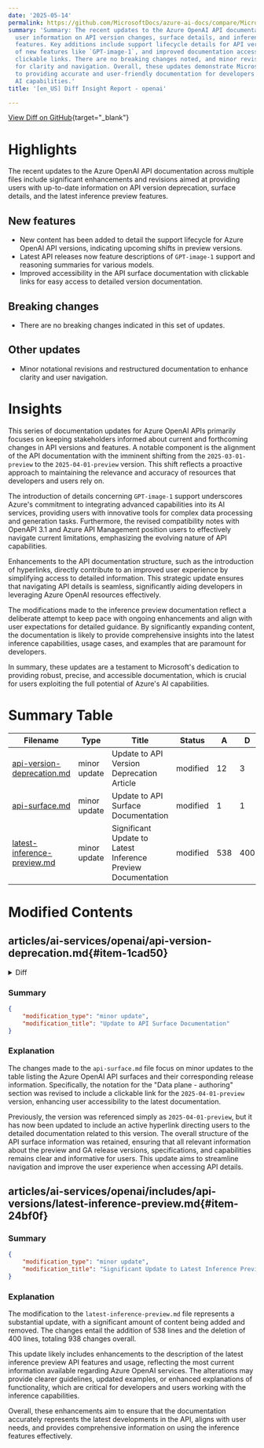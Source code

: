 ```yaml
---
date: '2025-05-14'
permalink: https://github.com/MicrosoftDocs/azure-ai-docs/compare/MicrosoftDocs:6d3cef9...MicrosoftDocs:2a41314
summary: 'Summary: The recent updates to the Azure OpenAI API documentation enhance
  user information on API version changes, surface details, and inference preview
  features. Key additions include support lifecycle details for API versions, descriptions
  of new features like `GPT-image-1`, and improved documentation accessibility through
  clickable links. There are no breaking changes noted, and minor revisions were made
  for clarity and navigation. Overall, these updates demonstrate Microsoft’s commitment
  to providing accurate and user-friendly documentation for developers utilizing Azure''s
  AI capabilities.'
title: '[en_US] Diff Insight Report - openai'

---
```


[View Diff on GitHub](https://github.com/MicrosoftDocs/azure-ai-docs/compare/MicrosoftDocs:6d3cef9...MicrosoftDocs:2a41314){target="_blank"}

# Highlights
The recent updates to the Azure OpenAI API documentation across multiple files include significant enhancements and revisions aimed at providing users with up-to-date information on API version deprecation, surface details, and the latest inference preview features.

## New features
- New content has been added to detail the support lifecycle for Azure OpenAI API versions, indicating upcoming shifts in preview versions.
- Latest API releases now feature descriptions of `GPT-image-1` support and reasoning summaries for various models.
- Improved accessibility in the API surface documentation with clickable links for easy access to detailed version documentation.

## Breaking changes
- There are no breaking changes indicated in this set of updates.

## Other updates
- Minor notational revisions and restructured documentation to enhance clarity and user navigation.

# Insights
This series of documentation updates for Azure OpenAI APIs primarily focuses on keeping stakeholders informed about current and forthcoming changes in API versions and features. A notable component is the alignment of the API documentation with the imminent shifting from the `2025-03-01-preview` to the `2025-04-01-preview` version. This shift reflects a proactive approach to maintaining the relevance and accuracy of resources that developers and users rely on.

The introduction of details concerning `GPT-image-1` support underscores Azure's commitment to integrating advanced capabilities into its AI services, providing users with innovative tools for complex data processing and generation tasks. Furthermore, the revised compatibility notes with OpenAPI 3.1 and Azure API Management position users to effectively navigate current limitations, emphasizing the evolving nature of API capabilities.

Enhancements to the API documentation structure, such as the introduction of hyperlinks, directly contribute to an improved user experience by simplifying access to detailed information. This strategic update ensures that navigating API details is seamless, significantly aiding developers in leveraging Azure OpenAI resources effectively.

The modifications made to the inference preview documentation reflect a deliberate attempt to keep pace with ongoing enhancements and align with user expectations for detailed guidance. By significantly expanding content, the documentation is likely to provide comprehensive insights into the latest inference capabilities, usage cases, and examples that are paramount for developers.

In summary, these updates are a testament to Microsoft's dedication to providing robust, precise, and accessible documentation, which is crucial for users exploiting the full potential of Azure's AI capabilities.

# Summary Table
|  Filename  | Type |    Title    | Status | A  | D  | M  |
|------------|------|-------------|--------|----|----|----|
| [api-version-deprecation.md](#item-1cad50) | minor update | Update to API Version Deprecation Article | modified | 12 | 3 | 15 | 
| [api-surface.md](#item-a25fa2) | minor update | Update to API Surface Documentation | modified | 1 | 1 | 2 | 
| [latest-inference-preview.md](#item-24bf0f) | minor update | Significant Update to Latest Inference Preview Documentation | modified | 538 | 400 | 938 | 


# Modified Contents
## articles/ai-services/openai/api-version-deprecation.md{#item-1cad50}

<details>
<summary>Diff</summary>
````diff
@@ -18,17 +18,20 @@ This article is to help you understand the support lifecycle for the Azure OpenA
 
 
 > [!NOTE]
-> New API response objects may be added to the API response without version changes. We recommend you only parse the response objects you require. 
+> New API response objects may be added to the API response without version changes. We recommend you only parse the response objects you require.
+>
+> The latest Azure OpenAI spec uses OpenAPI 3.1. It is a known issue that this is currently not fully supported by [Azure API Management](/azure/api-management/api-management-key-concepts)
 
 ## Latest preview API releases
 
 Azure OpenAI API latest release:
 
-- Inference: [2025-03-01-preview](reference-preview.md)
-- Authoring: [2025-03-01-preview](https://github.com/Azure/azure-rest-api-specs/blob/main/specification/cognitiveservices/data-plane/AzureOpenAI/authoring/preview/)
+- Inference: [2025-04-01-preview](reference-preview.md)
+- Authoring: [2025-04-01-preview](authoring-reference-preview.md)
 
 This version contains support for the latest Azure OpenAI features including:
 
+- `GPT-image-1`, the evaluations API, reasoning summary with `o3` and `o4-mini` . [**Added in 2025-04-01-preview**]
 - [Responses API & support for `computer-use-preview` model](./how-to/responses.md) [**Added in 2025-03-01-preview**]
 - [Stored Completions (distillation) API](./how-to/stored-completions.md#stored-completions-api) [**Added in 2025-02-01-preview**]
 - [Predicted Outputs](./how-to/predicted-outputs.md) [**Added in 2025-01-01-preview**]
@@ -44,6 +47,12 @@ This version contains support for the latest Azure OpenAI features including:
 - [Function calling](./how-to/function-calling.md)  [**Added in 2023-07-01-preview**]
 - [Retrieval augmented generation with your data feature](./use-your-data-quickstart.md).  [**Added in 2023-06-01-preview**]
 
+## Changes between 2025-04-01-preview and 2025-03-01-preview
+
+- [`GPT-image-1` support](/azure/ai-services/openai/how-to/dall-e)
+- [Reasoning summary for `o3` and `o4-mini`](/azure/ai-services/openai/how-to/reasoning)
+- [Evaluation API](/azure/ai-services/openai/authoring-reference-preview#evaluation---create)
+
 ## Changes between 2025-03-01-preview and 2025-02-01-preview
 
 - [Responses API](./how-to/responses.md)
````
</details>

### Summary

```json
{
    "modification_type": "minor update",
    "modification_title": "Update to API Version Deprecation Article"
}
```

### Explanation
The modification involves updates to the `api-version-deprecation.md` file in the Azure OpenAI documentation. Key changes include the addition of new content related to the support lifecycle for Azure OpenAI API versions. 

Notably, new details regarding the latest API releases were introduced, which include the updates for the inference and authoring previews shifting from `2025-03-01-preview` to `2025-04-01-preview`. Additionally, specific features such as `GPT-image-1` support and reasoning summaries for different models were documented, highlighting enhancements available in the latest preview. 

Moreover, a note was added about the compatibility of OpenAPI 3.1 with Azure API Management, indicating current limitations. Overall, these changes aim to enhance the clarity and comprehensiveness of the article, ensuring users are informed of the latest developments and version differences in the Azure OpenAI API services.

## articles/ai-services/openai/includes/api-surface.md{#item-a25fa2}

<details>
<summary>Diff</summary>
````diff
@@ -22,7 +22,7 @@ Each API surface/specification encapsulates a different set of Azure OpenAI capa
 | API | Latest preview release | Latest GA release | Specifications | Description |
 |:---|:----|:----|:----|:---|
 | **Control plane** | [`2024-06-01-preview`](/rest/api/aiservices/accountmanagement/operation-groups?view=rest-aiservices-accountmanagement-2024-06-01-preview&preserve-view=true) | [`2024-10-01`](/rest/api/aiservices/accountmanagement/deployments/create-or-update?view=rest-aiservices-accountmanagement-2024-10-01&tabs=HTTP&preserve-view=true) | [Spec files](https://github.com/Azure/azure-rest-api-specs/tree/main/specification/cognitiveservices/resource-manager/Microsoft.CognitiveServices) | Azure OpenAI shares a common control plane with all other Azure AI Services. The control plane API is used for things like [creating Azure OpenAI resources](/rest/api/aiservices/accountmanagement/accounts/create?view=rest-aiservices-accountmanagement-2023-05-01&tabs=HTTP&preserve-view=true), [model deployment](/rest/api/aiservices/accountmanagement/deployments/create-or-update?view=rest-aiservices-accountmanagement-2023-05-01&tabs=HTTP&preserve-view=true), and other higher level resource management tasks. The control plane also governs what is possible to do with capabilities like Azure Resource Manager, Bicep, Terraform, and Azure CLI.|
-| **Data plane - authoring** | `2025-04-01-preview` | `2024-10-21` | [Spec files](https://github.com/Azure/azure-rest-api-specs/tree/main/specification/cognitiveservices/data-plane/AzureOpenAI/authoring) | The data plane authoring API controls [fine-tuning](/rest/api/azureopenai/fine-tuning?view=rest-azureopenai-2024-08-01-preview&preserve-view=true), [file-upload](/rest/api/azureopenai/files/upload?view=rest-azureopenai-2024-08-01-preview&tabs=HTTP&preserve-view=true), [ingestion jobs](/rest/api/azureopenai/ingestion-jobs/create?view=rest-azureopenai-2024-08-01-preview&tabs=HTTP&preserve-view=true), [batch](/rest/api/azureopenai/batch?view=rest-azureopenai-2024-08-01-preview&tabs=HTTP&preserve-view=true) and certain [model level queries](/rest/api/azureopenai/models/get?view=rest-azureopenai-2024-08-01-preview&tabs=HTTP&preserve-view=true)
+| **Data plane - authoring** | [`2025-04-01-preview`](/azure/ai-services/openai/authoring-reference-preview) | `2024-10-21` | [Spec files](https://github.com/Azure/azure-rest-api-specs/tree/main/specification/cognitiveservices/data-plane/AzureOpenAI/authoring) | The data plane authoring API controls [fine-tuning](/rest/api/azureopenai/fine-tuning?view=rest-azureopenai-2024-08-01-preview&preserve-view=true), [file-upload](/rest/api/azureopenai/files/upload?view=rest-azureopenai-2024-08-01-preview&tabs=HTTP&preserve-view=true), [ingestion jobs](/rest/api/azureopenai/ingestion-jobs/create?view=rest-azureopenai-2024-08-01-preview&tabs=HTTP&preserve-view=true), [batch](/rest/api/azureopenai/batch?view=rest-azureopenai-2024-08-01-preview&tabs=HTTP&preserve-view=true) and certain [model level queries](/rest/api/azureopenai/models/get?view=rest-azureopenai-2024-08-01-preview&tabs=HTTP&preserve-view=true)
 | **Data plane - inference** | [`2025-04-01-preview`](/azure/ai-services/openai/reference-preview#data-plane-inference) | [`2024-10-21`](/azure/ai-services/openai/reference#data-plane-inference) | [Spec files](https://github.com/Azure/azure-rest-api-specs/tree/main/specification/cognitiveservices/data-plane/AzureOpenAI/inference) | The data plane inference API provides the inference capabilities/endpoints for features like completions, chat completions, embeddings, audio, on your data, Dall-e, assistants, etc. |
 
 ## Authentication
````
</details>

### Summary

```json
{
    "modification_type": "minor update",
    "modification_title": "Update to API Surface Documentation"
}
```

### Explanation
The changes made to the `api-surface.md` file focus on minor updates to the table listing the Azure OpenAI API surfaces and their corresponding release information. Specifically, the notation for the "Data plane - authoring" section was revised to include a clickable link for the `2025-04-01-preview` version, enhancing user accessibility to the latest documentation.

Previously, the version was referenced simply as `2025-04-01-preview`, but it has now been updated to include an active hyperlink directing users to the detailed documentation related to this version. The overall structure of the API surface information was retained, ensuring that all relevant information about the preview and GA release versions, specifications, and capabilities remains clear and informative for users. This update aims to streamline navigation and improve the user experience when accessing API details.

## articles/ai-services/openai/includes/api-versions/latest-inference-preview.md{#item-24bf0f}

### Summary

```json
{
    "modification_type": "minor update",
    "modification_title": "Significant Update to Latest Inference Preview Documentation"
}
```

### Explanation
The modification to the `latest-inference-preview.md` file represents a substantial update, with a significant amount of content being added and removed. The changes entail the addition of 538 lines and the deletion of 400 lines, totaling 938 changes overall.

This update likely includes enhancements to the description of the latest inference preview API features and usage, reflecting the most current information available regarding Azure OpenAI services. The alterations may provide clearer guidelines, updated examples, or enhanced explanations of functionality, which are critical for developers and users working with the inference capabilities.

Overall, these enhancements aim to ensure that the documentation accurately represents the latest developments in the API, aligns with user needs, and provides comprehensive information on using the inference features effectively.


